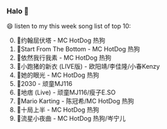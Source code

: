 

### Halo 👋

😄 listen to my this week song list of top 10:

0. 🌈约翰屈伏塔 - MC HotDog 热狗
1. 🌈Start From The Bottom - MC HotDog 热狗
2. 🌈依然我行我素 - MC HotDog 热狗
3. 🌈小跑猪的新衣 (LIVE版) - 欧阳靖/李佳隆/小春Kenzy
4. 🌈她的眼光 - MC HotDog 热狗
5. 🌈2030 - 顽童MJ116
6. 🌈地痞 (Live) - 顽童MJ116/瘦子E.SO
7. 🌈Mario Karting - 陈冠希/MC HotDog 热狗
8. 🌈十局上半 - MC HotDog 热狗
9. 🌈流星小夜曲 - MC HotDog 热狗/岑宁儿

